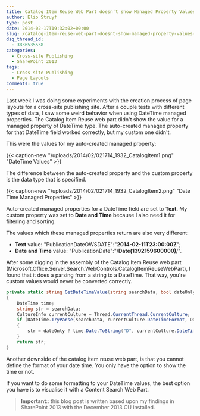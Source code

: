 ```yaml
---
title: Catalog Item Reuse Web Part doesn’t show Managed Property Values from DateTime Type
author: Elio Struyf
type: post
date: 2014-02-17T19:32:02+00:00
slug: /catalog-item-reuse-web-part-doesnt-show-managed-property-values-from-datetime-type/
dsq_thread_id:
  - 3836535538
categories:
  - Cross-site Publishing
  - SharePoint 2013
tags:
  - Cross-site Publishing
  - Page Layouts
comments: true
---
```


Last week I was doing some experiments with the creation process of page layouts for a cross-site publishing site. After a couple tests with different types of data, I saw some weird behavior when using DateTime managed properties. The Catalog Item Reuse web part didn't show the value for a managed property of DateTime type. The auto-created managed property for that DateTime field worked correctly, but my custom one didn't.

This were the values for my auto-created managed property:

{{< caption-new "/uploads/2014/02/021714_1932_CatalogItem1.png" "DateTime Values" >}}

The difference between the auto-created property and the custom property is the data type that is specified.

{{< caption-new "/uploads/2014/02/021714_1932_CatalogItem2.png" "Date Time Managed Properties" >}}

Auto-created managed properties for a DateTime field are set to **Text**. My custom property was set to **Date and Time** because I also need it for filtering and sorting.

The values which these managed properties return are also very different:

*   **Text** value: "PublicationDateOWSDATE":"**2014-02-11T23:00:00Z**";
*   **Date and Time** value: "PublicationDate":"\/**Date(1392159600000)**\/".

After some digging in the assembly of the Catalog Item Reuse web part (Microsoft.Office.Server.Search.WebControls.CatalogItemReuseWebPart), I found that it does a parsing from a string to a DateTime. That way, you're custom values would never be converted correctly.

```csharp
private static string GetDateTimeValue(string searchData, bool dateOnly)
{
    DateTime time;
    string str = searchData;
    CultureInfo currentCulture = Thread.CurrentThread.CurrentCulture;
    if (DateTime.TryParse(searchData, currentCulture.DateTimeFormat, DateTimeStyles.AssumeUniversal, ref time))
    {
        str = dateOnly ? time.Date.ToString("D", currentCulture.DateTimeFormat) : time.ToString("f", currentCulture.DateTimeFormat);
    }
    return str;
}
```

Another downside of the catalog item reuse web part, is that you cannot define the format of your date time. You only have the option to show the time or not.

If you want to do some formatting to your DateTime values, the best option you have is to visualise it with a Content Search Web Part.

> **Important**:: this blog post is written based upon my findings in SharePoint 2013 with the December 2013 CU installed.